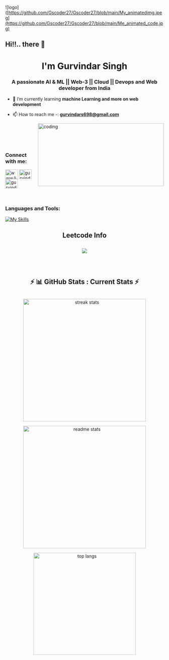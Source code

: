 
![logo]([https://github.com/Gscoder27/Gscoder27/blob/main/My_animatedimg.jpeg](https://github.com/Gscoder27/Gscoder27/blob/main/Me_animated_code.jpg)

## Hi!!.. there 👋

<h1 align="center">I'm Gurvindar Singh</h1>
<h3 align="center">A passionate AI & ML || Web-3 || Cloud || Devops and Web developer from India</h3>


- 🌱 I’m currently learning **machine Learning and more on web development**

- 📫 How to reach me -: **gurvindars698@gmail.com**
  
<img align="right" alt="coding" width="400" height="200" src="https://mir-s3-cdn-cf.behance.net/project_modules/fs/eef76b143584307.627d06916ce10.gif">
</img>
<br/><br/><br/>
<br/>

<h3 align="left">Connect with me:</h3>
<p align="left">
<a href="https://linkedin.com/in/www.linkedin.com/in/gurvindar-singh-0954a027a" target="blank"><img align="center" src="https://raw.githubusercontent.com/rahuldkjain/github-profile-readme-generator/master/src/images/icons/Social/linked-in-alt.svg" alt="www.linkedin.com/in/gurvindar-singh-0954a027a" height="30" width="40" /></a>
<a href="https://instagram.com/gurvindar_singh_" target="blank"><img align="center" src="https://raw.githubusercontent.com/rahuldkjain/github-profile-readme-generator/master/src/images/icons/Social/instagram.svg" alt="gurvindar_singh_" height="30" width="40" /></a>
<a href="https://www.leetcode.com/gurvindar_singh" target="blank"><img align="center" src="https://raw.githubusercontent.com/rahuldkjain/github-profile-readme-generator/master/src/images/icons/Social/leet-code.svg" alt="gurvindar_singh" height="30" width="40" /></a>
</p>
<br/>



<h3 align="left">Languages and Tools:</h3>

[![My Skills](https://skillicons.dev/icons?i=js,ts,angular,bootstrap,react,nextjs,vuejs,python,opencv,tensorflow,nodejs,tailwind,mongo,django,mysql,java,express,postgres,prisma,html,css,docker,aws,cpp,c,git,vscode,figma)](https://skillicons.dev)

<div align="center"> 
  
<!--   <h2>🐍 Contributions 🐍</h2>
  <img alt="snake eating my contributions" src="https://raw.githubusercontent.com/salesp07/salesp07/output/github-contribution-grid-snake.svg" />
</div> -->

<h2 align="center">Leetcode Info<h2>  

<p align="center">
  
  <img  align=top flex-grow=1 src="https://leetcard.jacoblin.cool/Gurvindar_singh?theme=dark&font=Nunito&ext=heatmap" />  
</p>

<br/>
 
  <h2 align="center">⚡ 📊 GitHub Stats : Current Stats ⚡</h2>
<br>
<div align=center>
  <img width=390 src="https://streak-stats.demolab.com/?user=Gscoder27&count_private=true&theme=react&border_radius=10" alt="streak stats"/> <p> </p>
  
  <img width=390 src="https://github-readme-stats.vercel.app/api?username=Gscoder27&show_icons=true&theme=react&rank_icon=github&border_radius=10" alt="readme stats" />
<p> </p>
<img width=325 align="center" src="https://github-readme-stats.vercel.app/api/top-langs/?username=Gscoder27&hide=HTML&langs_count=8&layout=compact&theme=react&border_radius=10&size_weight=0.5&count_weight=0.5&exclude_repo=github-readme-stats" alt="top langs" />
<p> </p>
</div>
<br/>
<!-- <p><img align="left" src="https://github-readme-stats.vercel.app/api/top-langs?username=gscoder27&show_icons=true&locale=en&layout=compact" alt="gscoder27" /></p>

<p>&nbsp;<img align="center" src="https://github-readme-stats.vercel.app/api?username=gscoder27&show_icons=true&locale=en" alt="gscoder27" /></p>

<p><img align="center" src="https://github-readme-streak-stats.herokuapp.com/?user=gscoder27&" alt="gscoder27" /></p>
-->
